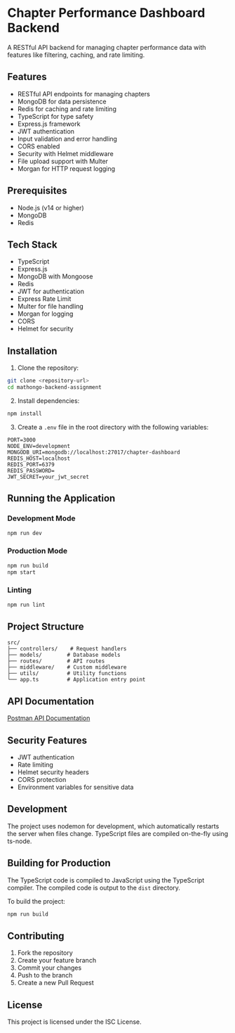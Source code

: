 # Chapter Performance Dashboard Backend

A RESTful API backend for managing chapter performance data with features like filtering, caching, and rate limiting.

## Features

- RESTful API endpoints for managing chapters
- MongoDB for data persistence
- Redis for caching and rate limiting
- TypeScript for type safety
- Express.js framework
- JWT authentication
- Input validation and error handling
- CORS enabled
- Security with Helmet middleware
- File upload support with Multer
- Morgan for HTTP request logging

## Prerequisites

- Node.js (v14 or higher)
- MongoDB
- Redis

## Tech Stack

- TypeScript
- Express.js
- MongoDB with Mongoose
- Redis
- JWT for authentication
- Express Rate Limit
- Multer for file handling
- Morgan for logging
- CORS
- Helmet for security

## Installation

1. Clone the repository:
```bash
git clone <repository-url>
cd mathongo-backend-assignment
```

2. Install dependencies:
```bash
npm install
```

3. Create a `.env` file in the root directory with the following variables:
```env
PORT=3000
NODE_ENV=development
MONGODB_URI=mongodb://localhost:27017/chapter-dashboard
REDIS_HOST=localhost
REDIS_PORT=6379
REDIS_PASSWORD=
JWT_SECRET=your_jwt_secret
```

## Running the Application

### Development Mode
```bash
npm run dev
```

### Production Mode
```bash
npm run build
npm start
```

### Linting
```bash
npm run lint
```

## Project Structure

```
src/
├── controllers/    # Request handlers
├── models/        # Database models
├── routes/        # API routes
├── middleware/    # Custom middleware
├── utils/         # Utility functions
└── app.ts         # Application entry point
```

## API Documentation

[Postman API Documentation](https://www.postman.com/mathongo-backend-assignment/workspace/mathongo-backend-assignment/collection/27685742-a7c8c3d3-b994-42bd-8848-c7294fa9cebe?action=share&creator=27685742)

## Security Features

- JWT authentication
- Rate limiting
- Helmet security headers
- CORS protection
- Environment variables for sensitive data

## Development

The project uses nodemon for development, which automatically restarts the server when files change. TypeScript files are compiled on-the-fly using ts-node.

## Building for Production

The TypeScript code is compiled to JavaScript using the TypeScript compiler. The compiled code is output to the `dist` directory.

To build the project:
```bash
npm run build
```

## Contributing

1. Fork the repository
2. Create your feature branch
3. Commit your changes
4. Push to the branch
5. Create a new Pull Request

## License

This project is licensed under the ISC License. 